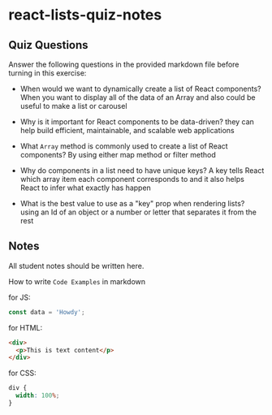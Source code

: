 # react-lists-quiz-notes

## Quiz Questions

Answer the following questions in the provided markdown file before turning in this exercise:

- When would we want to dynamically create a list of React components? When you want to display all of the data of an Array and also could be useful to make a list or carousel

- Why is it important for React components to be data-driven? they can help build efficient, maintainable, and scalable web applications

- What `Array` method is commonly used to create a list of React components? By using either map method or filter method

- Why do components in a list need to have unique keys? A key tells React which array item each component corresponds to and it also helps React to infer what exactly has happen

- What is the best value to use as a "key" prop when rendering lists? using an Id of an object or a number or letter that separates it from the rest

## Notes

All student notes should be written here.

How to write `Code Examples` in markdown

for JS:

```javascript
const data = 'Howdy';
```

for HTML:

```html
<div>
  <p>This is text content</p>
</div>
```

for CSS:

```css
div {
  width: 100%;
}
```
